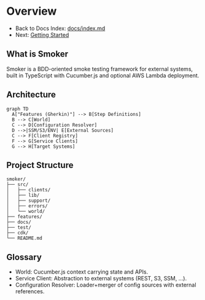 # Overview

- Back to Docs Index: [docs/index.md](index.md)
- Next: [Getting Started](getting-started.md)

## What is Smoker

Smoker is a BDD-oriented smoke testing framework for external systems, built in TypeScript with Cucumber.js and optional AWS Lambda deployment.

## Architecture

```mermaid
graph TD
  A["Features (Gherkin)"] --> B[Step Definitions]
  B --> C[World]
  C --> D[Configuration Resolver]
  D -->|SSM/S3/ENV| E[External Sources]
  C --> F[Client Registry]
  F --> G[Service Clients]
  G --> H[Target Systems]
```

## Project Structure

```
smoker/
├── src/
│   ├── clients/
│   ├── lib/
│   ├── support/
│   ├── errors/
│   └── world/
├── features/
├── docs/
├── test/
├── cdk/
└── README.md
```

## Glossary

- World: Cucumber.js context carrying state and APIs.
- Service Client: Abstraction to external systems (REST, S3, SSM, ...).
- Configuration Resolver: Loader+merger of config sources with external references.
